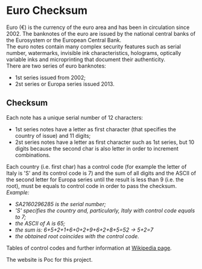# Euro Checksum

Euro (€) is the currency of the euro area and has been in circulation since 2002. The banknotes of the euro are issued by the national central banks of the Eurosystem or the European Central Bank.  
The euro notes contain many complex security features such as serial number, watermarks, invisible ink characteristics, holograms, optically variable inks and microprinting that document their authenticity.  
There are two series of euro banknotes:
- 1st series issued from 2002;
- 2st series or Europa series issued 2013.

## Checksum
Each note has a unique serial number of 12 characters:
- 1st series notes have a letter as first character (that specifies the country of issue) and 11 digits;
- 2st series notes have a letter as first character such as 1st series, but 10 digits because the second char is also letter in order to increment combinations.

Each country (i.e. first char) has a control code (for example the letter of Italy is 'S' and its control code is 7) and the sum of all digits and the ASCII of the second letter for Europa series until the result is less than 9 (i.e. the root), must be equals to control code in order to pass the checksum.  
*Example:*
- *SA2160296285 is the serial number;*
- *'S' specifies the country and, particularly, Italy with control code equals to 7;*
- *the ASCII of A is 65;*
- *the sum is: 6+5+2+1+6+0+2+9+6+2+8+5=52 -> 5+2=7*
- *the obtained root coincides with the control code.*

Tables of control codes and further information at [Wikipedia page](https://en.wikipedia.org/wiki/Euro_banknotes).  

The website is Poc for this project.  